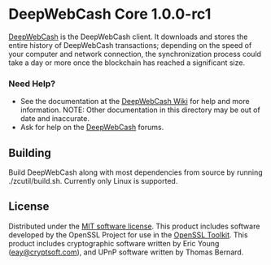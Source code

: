 DeepWebCash Core 1.0.0-rc1
====================

[DeepWebCash](https://z.cash/) is the DeepWebCash client. It downloads and stores the entire history of DeepWebCash transactions; depending on the speed of your computer and network connection, the synchronization process could take a day or more once the blockchain has reached a significant size.

### Need Help?

* See the documentation at the [DeepWebCash Wiki](https://github.com/deepwebcash/deepwebcash/wiki) for help and more information. NOTE: Other documentation in this directory may be out of date and inaccurate.
* Ask for help on the [DeepWebCash](https://forum.z.cash/) forums.

Building
--------

Build DeepWebCash along with most dependencies from source by running ./zcutil/build.sh. Currently only Linux is supported.

License
---------------------
Distributed under the [MIT software license](http://www.opensource.org/licenses/mit-license.php).
This product includes software developed by the OpenSSL Project for use in the [OpenSSL Toolkit](https://www.openssl.org/). This product includes
cryptographic software written by Eric Young ([eay@cryptsoft.com](mailto:eay@cryptsoft.com)), and UPnP software written by Thomas Bernard.
